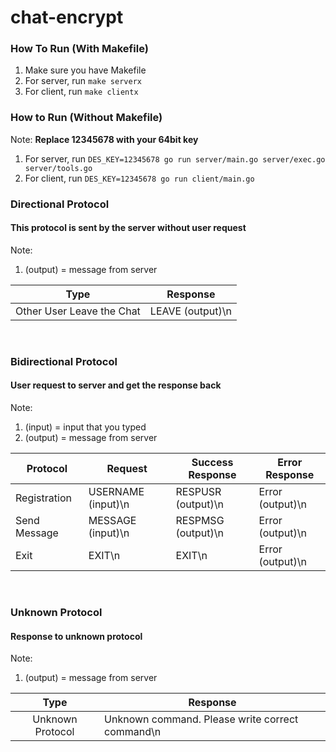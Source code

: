 # chat-encrypt

### How To Run (With Makefile)

1. Make sure you have Makefile
2. For server, run `make serverx`
3. For client, run `make clientx`

### How to Run (Without Makefile)

Note: **Replace 12345678 with your 64bit key**

1. For server, run `DES_KEY=12345678 go run server/main.go server/exec.go server/tools.go`
2. For client, run `DES_KEY=12345678 go run client/main.go`

### Directional Protocol

#### This protocol is sent by the server without user request

Note:

1. (output) = message from server

|         **Type**          | **Response**     |
| :-----------------------: | ---------------- |
| Other User Leave the Chat | LEAVE (output)\n |

<br>

### Bidirectional Protocol

#### User request to server and get the response back

Note:

1. (input) = input that you typed
2. (output) = message from server

| **Protocol** | **Request**        | **Success Response** | **Error Response** |
| ------------ | ------------------ | -------------------- | ------------------ |
| Registration | USERNAME (input)\n | RESPUSR (output)\n   | Error (output)\n   |
| Send Message | MESSAGE (input)\n  | RESPMSG (output)\n   | Error (output)\n   |
| Exit         | EXIT\n             | EXIT\n               | Error (output)\n   |

<br>

### Unknown Protocol

#### Response to unknown protocol

Note:

1. (output) = message from server

|     **Type**     | **Response**                                    |
| :--------------: | ----------------------------------------------- |
| Unknown Protocol | Unknown command. Please write correct command\n |

